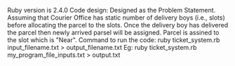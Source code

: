 Ruby version is 2.4.0
Code design:
Designed as the Problem Statement. Assuming that Courier Office has static number of delivery boys (i.e., slots) before allocating the parcel to the 
slots. Once the delivery boy has delivered the parcel then newly arrived parsel will be assigned. Parcel is assined to the slot which is "Near".
Command to run the code:
ruby ticket_system.rb input_filename.txt > output_filename.txt
Eg:
ruby ticket_system.rb my_program_file_inputs.txt > output.txt
